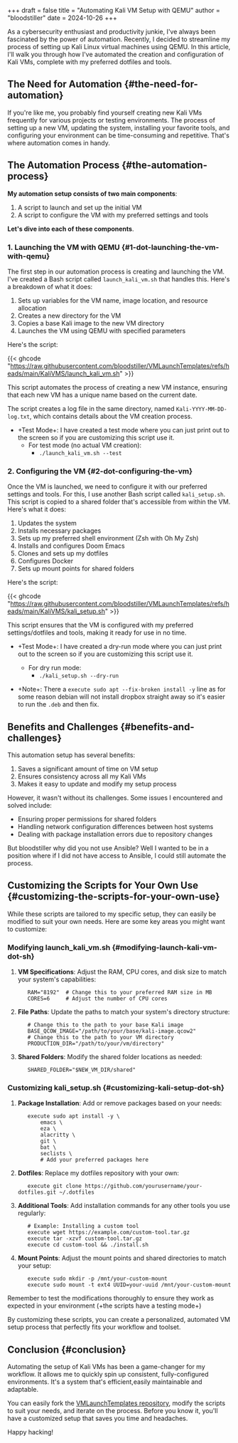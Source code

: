 +++
draft = false
title = "Automating Kali VM Setup with QEMU"
author = "bloodstiller"
date = 2024-10-26
+++

As a cybersecurity enthusiast and productivity junkie, I've always been fascinated by the power of automation. Recently, I decided to streamline my process of setting up Kali Linux virtual machines using QEMU. In this article, I'll walk you through how I've automated the creation and configuration of Kali VMs, complete with my preferred dotfiles and tools.


## The Need for Automation {#the-need-for-automation}

If you're like me, you probably find yourself creating new Kali VMs frequently for various projects or testing environments. The process of setting up a new VM, updating the system, installing your favorite tools, and configuring your environment can be time-consuming and repetitive. That's where automation comes in handy.


## The Automation Process {#the-automation-process}

**My automation setup consists of two main components**:

1.  A script to launch and set up the initial VM
2.  A script to configure the VM with my preferred settings and tools

**Let's dive into each of these components**.


### 1. Launching the VM with QEMU {#1-dot-launching-the-vm-with-qemu}

The first step in our automation process is creating and launching the VM. I've created a Bash script called `launch_kali_vm.sh` that handles this. Here's a breakdown of what it does:

1.  Sets up variables for the VM name, image location, and resource allocation
2.  Creates a new directory for the VM
3.  Copies a base Kali image to the new VM directory
4.  Launches the VM using QEMU with specified parameters

Here's the script:

{{< ghcode "https://raw.githubusercontent.com/bloodstiller/VMLaunchTemplates/refs/heads/main/KaliVMS/launch_kali_vm.sh"   >}}

This script automates the process of creating a new VM instance, ensuring that each new VM has a unique name based on the current date.

The script creates a log file in the same directory, named `Kali-YYYY-MM-DD-log.txt`, which contains details about the VM creation process.

-   +Test Mode+: I have created a test mode where you can just print out to the screen so if you are customizing this script use it.
    -   For test mode (no actual VM creation):
        -   `./launch_kali_vm.sh --test`


### 2. Configuring the VM {#2-dot-configuring-the-vm}

Once the VM is launched, we need to configure it with our preferred settings and tools. For this, I use another Bash script called `kali_setup.sh`. This script is copied to a shared folder that's accessible from within the VM. Here's what it does:

1.  Updates the system
2.  Installs necessary packages
3.  Sets up my preferred shell environment (Zsh with Oh My Zsh)
4.  Installs and configures Doom Emacs
5.  Clones and sets up my dotfiles
6.  Configures Docker
7.  Sets up mount points for shared folders

Here's the script:

{{< ghcode "https://raw.githubusercontent.com/bloodstiller/VMLaunchTemplates/refs/heads/main/KaliVMS/kali_setup.sh" >}}

This script ensures that the VM is configured with my preferred settings/dotfiles and tools, making it ready for use in no time.

-   +Test Mode+: I have created a dry-run mode where you can just print out to the screen so if you are customizing this script use it.
    -   For dry run mode:
        -   `./kali_setup.sh --dry-run`

- +Note+: There a `execute sudo apt --fix-broken install -y` line as for some reason debian will not install dropbox straight away so it's easier to run the `.deb` and then fix.

## Benefits and Challenges {#benefits-and-challenges}

This automation setup has several benefits:

1.  Saves a significant amount of time on VM setup
2.  Ensures consistency across all my Kali VMs
3.  Makes it easy to update and modify my setup process

However, it wasn't without its challenges. Some issues I encountered and solved include:

-   Ensuring proper permissions for shared folders
-   Handling network configuration differences between host systems
-   Dealing with package installation errors due to repository changes

But bloodstiller why did you not use Ansible? Well I wanted to be in a position where if I did not have access to Ansible, I could still automate the process.


## Customizing the Scripts for Your Own Use {#customizing-the-scripts-for-your-own-use}

While these scripts are tailored to my specific setup, they can easily be modified to suit your own needs. Here are some key areas you might want to customize:


### Modifying launch_kali_vm.sh {#modifying-launch-kali-vm-dot-sh}

1.  **VM Specifications**: Adjust the RAM, CPU cores, and disk size to match your system's capabilities:
    ```shell
       RAM="8192"  # Change this to your preferred RAM size in MB
       CORES=6     # Adjust the number of CPU cores
    ```

2.  **File Paths**: Update the paths to match your system's directory structure:
    ```shell
       # Change this to the path to your base Kali image
       BASE_QCOW_IMAGE="/path/to/your/base/kali-image.qcow2"
       # Change this to the path to your VM directory
       PRODUCTION_DIR="/path/to/your/vm/directory"
    ```

3.  **Shared Folders**: Modify the shared folder locations as needed:
    ```shell
       SHARED_FOLDER="$NEW_VM_DIR/shared"
    ```


### Customizing kali_setup.sh {#customizing-kali-setup-dot-sh}

1.  **Package Installation**: Add or remove packages based on your needs:
    ```shell
       execute sudo apt install -y \
           emacs \
           eza \
           alacritty \
           git \
           bat \
           seclists \
           # Add your preferred packages here
    ```

2.  **Dotfiles**: Replace my dotfiles repository with your own:
    ```shell
       execute git clone https://github.com/yourusername/your-dotfiles.git ~/.dotfiles
    ```

3.  **Additional Tools**: Add installation commands for any other tools you use regularly:
    ```shell
       # Example: Installing a custom tool
       execute wget https://example.com/custom-tool.tar.gz
       execute tar -xzvf custom-tool.tar.gz
       execute cd custom-tool && ./install.sh
    ```

4.  **Mount Points**: Adjust the mount points and shared directories to match your setup:
    ```shell
       execute sudo mkdir -p /mnt/your-custom-mount
       execute sudo mount -t ext4 UUID=your-uuid /mnt/your-custom-mount
    ```

Remember to test the modifications thoroughly to ensure they work as expected in your environment (+the scripts have a testing mode+) 

By customizing these scripts, you can create a personalized, automated VM setup process that perfectly fits your workflow and toolset.


## Conclusion {#conclusion}

Automating the setup of Kali VMs has been a game-changer for my workflow. It allows me to quickly spin up consistent, fully-configured environments. It's a system that's efficient,easily maintainable and adaptable.

You can easily fork the [VMLaunchTemplates repository](https://github.com/bloodstiller/VMLaunchTemplates), modify the scripts to suit your needs, and iterate on the process. Before you know it, you'll have a customized setup that saves you time and headaches.

Happy hacking!

